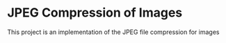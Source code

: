 # JPEG Compression of Images
 This project is an implementation of the JPEG file compression for images
